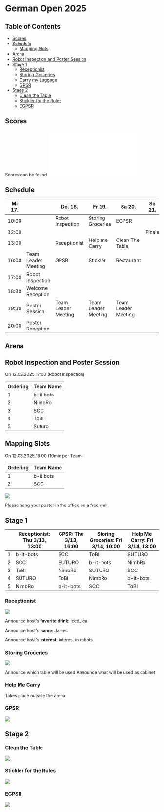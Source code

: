 # German Open 2025

## Table of Contents

- [Scores](#scores)
- [Schedule](#schedule)
    + [Mapping Slots](#mapping-slots)
- [Arena](#arenas)
- [Robot Inspection and Poster Session](#robot-inspection-and-poster-session)
- [Stage 1](#stage-1)
    + [Receptionist](#receptionist)
    + [Storing Groceries](#storing-groceries)
    + [Carry my Luggage](#carry-my-luggage)
    + [GPSR](#gpsr)
- [Stage 2](#stage-2)
    + [Clean the Table](#clean-the-table)
    + [Stickler for the Rules](#stickler-for-the-rules)
    + [EGPSR](#egpsr)

## Scores

Scores can be found ![scores.md](scores.md)

## Schedule

| Mi 17. |                     | Do. 18.             | Fr 19.              | Sa 20.              | So 21. |
|--------|---------------------|---------------------|---------------------|---------------------|--------|
| 10:00  |                     | Robot Inspection    | Storing Groceries   | EGPSR               |        |
| 12:00  |                     |                     |                     |                     | Finals |
| 13:00  |                     | Receptionist        | Help me Carry       | Clean The Table     |        |
| 16:00  | Team Leader Meeting | GPSR                | Stickler            | Restaurant          |        |
| 17:00  | Robot Inspection    |                     |                     |                     |        |
| 18:30  | Welcome Reception   |                     |                     |                     |        |
| 19:30  | Poster Session      | Team Leader Meeting | Team Leader Meeting | Team Leader Meeting |        |
| 20:00  | Poster Reception    |                     |                     |                     |        |

## Arena

## Robot Inspection and Poster Session
On 12.03.2025 17:00 (Robot Inspection)

| Ordering  | Team Name |
| ----- | --------- |
| 1 | b-it bots |
| 2 | NimbRo    |
| 3 | SCC       |
| 4 | ToBI      |
| 5 | Suturo    |

## Mapping Slots
On 12.03.2025 18:00 (10min per Team)

| Ordering  | Team Name |
| ----- | --------- |
| 1 | b-it bots |
| 2 | SCC       |

![](maps/map_robot_inspection.png)

Please hang your poster in the office on a free wall.

## Stage 1

||Receptionist: Thu 3/13, 13:00|GPSR: Thu 3/13, 16:00|Storing Groceries: Fri 3/14, 10:00|Help Me Carry: Fri 3/14, 13:00|
| --- | --- | --- | --- | --- |
|1|b-it-bots|SCC|ToBI|SUTURO|
|2|SCC|SUTURO|b-it-bots|NimbRo|
|3|ToBI|NimbRo|SUTURO|SCC|
|4|SUTURO|ToBI|NimbRo|b-it-bots|
|5|NimbRo|b-it-bots|SCC|ToBI|

### Receptionist
![](maps/stage_one/map_receptionist.png)

Announce host's **favorite drink**: iced_tea

Announce host's **name**: James

Announce host's **interest**: interest in robots

### Storing Groceries
![](maps/stage_one/map_storing_groceries.png)

Announce which table will be used
Announce what will be used as cabinet

### Help Me Carry

Takes place outside the arena.

### GPSR
![](maps/stage_one/map_gpsr.png)

## Stage 2

### Clean the Table
![](maps/stage_two/map_clean_the_table.png)

### Stickler for the Rules
![](maps/stage_two/map_stickler_for_the_rules.png)

### EGPSR
![](maps/stage_two/map_egpsr.png)


